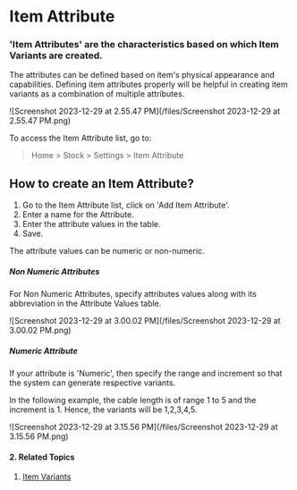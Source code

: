
# Item Attribute



### **'Item Attributes' are the characteristics based on which Item Variants are created.**

The attributes can be defined based on item's physical appearance and capabilities. Defining item attributes properly will be helpful in creating item variants as a combination of multiple attributes.

![Screenshot 2023-12-29 at 2.55.47 PM](/files/Screenshot 2023-12-29 at 2.55.47 PM.png)![]()

To access the Item Attribute list, go to:


> Home > Stock > Settings > Item Attribute
> 
> 

## How to create an Item Attribute?

1. Go to the Item Attribute list, click on 'Add Item Attribute'.
2. Enter a name for the Attribute.
3. Enter the attribute values in the table.
4. Save.

The attribute values can be numeric or non-numeric.

##### Non Numeric Attributes

For Non Numeric Attributes, specify attributes values along with its abbreviation in the Attribute Values table.

![Screenshot 2023-12-29 at 3.00.02 PM](/files/Screenshot 2023-12-29 at 3.00.02 PM.png)![]()  


##### Numeric Attribute

If your attribute is 'Numeric', then specify the range and increment so that the system can generate respective variants.

In the following example, the cable length is of range 1 to 5 and the increment is 1. Hence, the variants will be 1,2,3,4,5.

![Screenshot 2023-12-29 at 3.15.56 PM](/files/Screenshot 2023-12-29 at 3.15.56 PM.png)![]()  


#### 2. Related Topics

1. [Item Variants](/docs/en/stock/item-variants)




